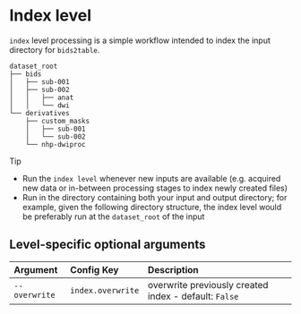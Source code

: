 # Index level

`index` level processing is a simple workflow intended to index the input directory for
`bids2table`.


    dataset_root
    ├── bids
    │   ├── sub-001
    │   ├── sub-002
    │   │   ├── anat
    │   │   └── dwi
    └── derivatives
        ├── custom_masks
        │   ├── sub-001
        │   └── sub-002
        └── nhp-dwiproc

> [!TIP]
> * Run the `index level` whenever  new inputs are available (e.g. acquired new data or in-between
> processing stages to index newly created files)
> * Run in the directory containing both your input and output directory; for example,
> given the following directory structure, the index level would be preferably run at the
> `dataset_root` of the input

## Level-specific optional arguments
| Argument | Config Key | Description |
| :- | :- | :- |
| `--overwrite` | `index.overwrite` | overwrite previously created index - default: `False` |
